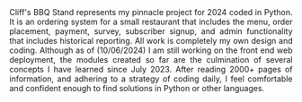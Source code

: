 <div style="text-align: justify;">
Cliff's BBQ Stand represents my pinnacle project for 2024 coded in Python.  
It is an ordering system for a small restaurant that includes the menu, 
order placement, payment, survey, subscriber signup, and admin functionality
that includes historical reporting.
All work is completely my own design and coding. Although 
as of (10/06/2024) I am still working on the front end web deployment,
the modules created so far are the culmination of several concepts I have 
learned since July 2023. After reading 2000+ pages of information, 
and adhering to a strategy of coding daily, I feel comfortable 
and confident enough to find solutions in Python or other languages.
</div>
